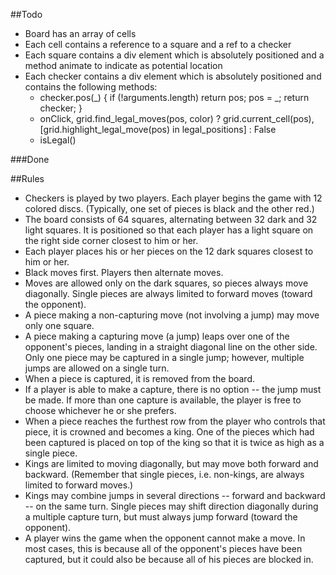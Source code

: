 ##Todo

- Board has an array of cells
- Each cell contains a reference to a square and a ref to a checker
- Each square contains a div element which is absolutely positioned and a method animate to indicate as potential location
- Each checker contains a div element which is absolutely positioned and contains the following methods:	
	- checker.pos(_) {
        if (!arguments.length) return pos;
        pos = _;
        return checker;
	}
	- onClick, grid.find_legal_moves(pos, color) ? grid.current_cell(pos), [grid.highlight_legal_move(pos) in legal_positions] : False 
	- isLegal()


###Done



##Rules

- Checkers is played by two players. Each player begins the game with 12 colored discs. (Typically, one set of pieces is black and the other red.)
- The board consists of 64 squares, alternating between 32 dark and 32 light squares. It is positioned so that each player has a light square on the right side corner closest to him or her.
- Each player places his or her pieces on the 12 dark squares closest to him or her.
- Black moves first. Players then alternate moves.
- Moves are allowed only on the dark squares, so pieces always move diagonally. Single pieces are always limited to forward moves (toward the opponent).
- A piece making a non-capturing move (not involving a jump) may move only one square.
- A piece making a capturing move (a jump) leaps over one of the opponent's pieces, landing in a straight diagonal line on the other side. Only one piece may be captured in a single jump; however, multiple jumps are allowed on a single turn.
- When a piece is captured, it is removed from the board.
- If a player is able to make a capture, there is no option -- the jump must be made. If more than one capture is available, the player is free to choose whichever he or she prefers.
- When a piece reaches the furthest row from the player who controls that piece, it is crowned and becomes a king. One of the pieces which had been captured is placed on top of the king so that it is twice as high as a single piece.
- Kings are limited to moving diagonally, but may move both forward and backward. (Remember that single pieces, i.e. non-kings, are always limited to forward moves.)
- Kings may combine jumps in several directions -- forward and backward -- on the same turn. Single pieces may shift direction diagonally during a multiple capture turn, but must always jump forward (toward the opponent).
- A player wins the game when the opponent cannot make a move. In most cases, this is because all of the opponent's pieces have been captured, but it could also be because all of his pieces are blocked in.
